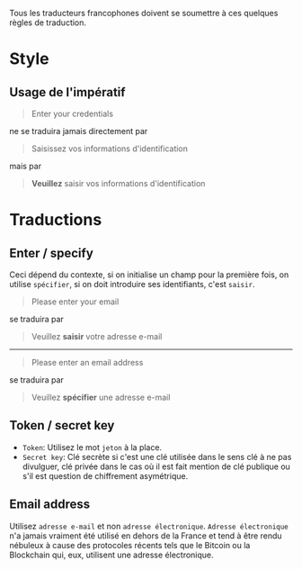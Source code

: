 Tous les traducteurs francophones doivent se soumettre à ces quelques règles de traduction.

# Style

## Usage de l'impératif

> Enter your credentials

ne se traduira jamais directement par

> Saisissez vos informations d'identification

mais par

> **Veuillez** saisir vos informations d'identification

# Traductions

## Enter / specify

Ceci dépend du contexte, si on initialise un champ pour la première fois, 
on utilise `spécifier`, si on doit introduire ses identifiants, c'est `saisir`.

> Please enter your email

se traduira par

> Veuillez **saisir** votre adresse e-mail

---

> Please enter an email address

se traduira par

> Veuillez **spécifier** une adresse e-mail

## Token / secret key

* `Token`: Utilisez le mot `jeton` à la place.
* `Secret key`: Clé secrète si c'est une clé utilisée dans le sens clé à ne pas divulguer, clé privée dans le cas où il est fait mention de clé publique ou s'il est question de chiffrement asymétrique.

## Email address

Utilisez `adresse e-mail` et non `adresse électronique`. `Adresse électronique` n'a jamais vraiment été utilisé en dehors
de la France et tend à être rendu nébuleux à cause des protocoles récents tels que le Bitcoin
ou la Blockchain qui, eux, utilisent une adresse électronique.